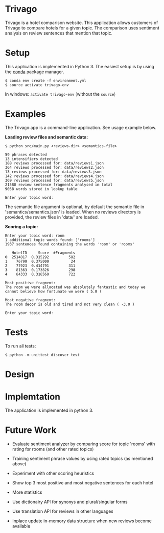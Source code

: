 Trivago
=======

Trivago is a hotel comparison website. 
This application allows customers of Trivago to compare hotels for a given topic. 
The comparison uses sentiment analysis on review sentences that mention that topic.

Setup
=====
This application is implemented in Python 3. 
The easiest setup is by using the [conda](https://conda.io/docs/install/quick.html) 
package manager.

```
$ conda env create -f environment.yml
$ source activate trivago-env
```

In windows: ``` activate trivago-env ``` (without the ```source```)

Examples
========

The Trivago app is a command-line application. See usage example below.


**Loading review files and semantic data:**

```
$ python src/main.py <reviews-dir> <semantics-file>

59 phrases detected
13 intensifiers detected
188 reviews processed for: data/reviews1.json
364 reviews processed for: data/reviews2.json
13 reviews processed for: data/reviews3.json
142 reviews processed for: data/reviews4.json
369 reviews processed for: data/reviews5.json
21588 review sentence fragments analysed in total
9058 words stored in lookup table

Enter your topic word:
```

The semantic file argument is optional, 
by default the semantic file in 'semantics/semantics.json' is loaded.
When no reviews directory is provided, 
the review files in 'data/' are loaded.


**Scoring a topic:**

```
Enter your topic word: room
1 additional topic words found: ['rooms']
1937 sentences found containing the words 'room' or 'rooms'

   HotelID     Score  #Fragments
0  2514817  0.315292         582
1    76790  0.375000          24
2    77923  0.414791         311
3    81363  0.173826         298
4    84333  0.318560         722

Most positive fragment:
The room we were allocated was absolutely fantastic and today we cannot believe how fortunate we were ( 5.0 )

Most negative fragment:
The room decor is old and tired and not very clean ( -3.0 )

Enter your topic word:
```

Tests
========

To run all tests:

```
$ python -m unittest discover test
```

Design
============


Implemtation
============

The application is implemented in python 3.


Future Work
============

* Evaluate sentiment analyzer by comparing score 
for topic 'rooms' with rating for rooms (and other rated topics)
* Training sentiment phrase values by using rated topics (as mentioned above)  
* Experiment with other scoring heuristics


* Show top 3 most positive and most negative sentences for each hotel
* More statistics


* Use dictionairy API for synonys and plural/singular forms
* Use translation API for reviews in other languages  

* Inplace update in-memory data structure when new reviews become available


